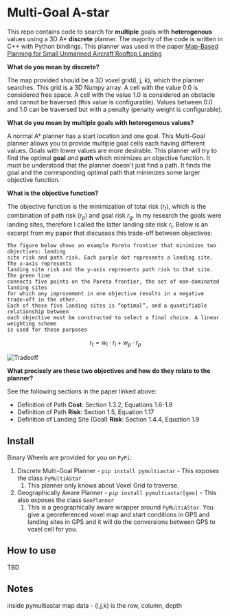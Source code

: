 # Multi-Goal A-star

This repo contains code to search for **multiple** goals with **heterogenous** values using a 3D A* **discrete** planner. The majority of the code is written in C++ with Python bindings. This planner was used in the paper [Map-Based Planning for Small Unmanned Aircraft Rooftop Landing](https://drive.google.com/file/d/1Sy0I8I8nsuy1xv1tFh_W6_Gazcp7pW9M/view?usp=share_link)

**What do you mean by discrete?**

The map provided should be a 3D voxel grid(i, j, k), which the planner searches. This grid is a 3D Numpy array. A cell with the value 0.0 is considered free space. A cell with the value 1.0 is considered an obstacle and cannot be traversed (this value is configurable). Values between 0.0 and 1.0 can be traversed but with a penalty (penalty weight is configurable).

**What do you mean by multiple goals with heterogenous values?**

A normal A* planner has a start location and one goal. This Multi-Goal planner allows you to provide multiple goal cells each having different values. Goals with lower values are more desirable. This planner will try to find the optimal **goal** *and* **path** which minimizes an objective function. It must be understood that the planner doesn't just find a path. It finds the goal and the corresponding optimal path that minimizes some larger objective function. 

**What is the objective function?**

The objective function is the minimization of total risk ($r_t$), which is the combination of path risk ($r_p$) and goal risk $r_g$. In my research the goals were landing sites, therefore I called the latter landing site risk $r_l$. 
Below is an excerpt from my paper that discusses this trade-off between objectives:

    The figure below shows an example Pareto frontier that minimizes two objectives: landing
    site risk and path risk. Each purple dot represents a landing site. The x-axis represents
    landing site risk and the y-axis represents path risk to that site. The green line
    connects five points on the Pareto frontier, the set of non-dominated landing sites
    for which any improvement in one objective results in a negative trade-off in the other.
    Each of these five landing sites is “optimal”, and a quantifiable relationship between
    each objective must be constructed to select a final choice. A linear weighting scheme
    is used for these purposes

$$
r_t = w_l \cdot r_l + w_p · r_p
$$

![Tradeoff](./assets/imgs/tradeoff.png)

**What precisely are these two objectives and how do they relate to the planner?**

See the following sections in the paper linked above: 

- Definition of Path **Cost**: Section 1.3.2, Equations 1.6-1.8
- Definition of Path **Risk**: Section 1.5, Equation 1.17
- Definition of Landing Site (Goal) **Risk**: Section 1.4.4, Equation 1.9


## Install

Binary Wheels are provided for you on `PyPi`:

1. Discrete Multi-Goal Planner - `pip install pymultiastar` - This exposes the class `PyMultiAStar`
    1. This planner only knows about Voxel Grid to traverse.
2. Geographically Aware Planner - `pip install pymultiastar[geo]` - This also exposes the class `GeoPlanner`
    1. This is a geographically aware wrapper around `PyMultiAStar`. You give a georeferenced voxel map and start conditions in GPS and landing sites in GPS and it will do the conversions between GPS to voxel cell for you. 


## How to use

TBD

## Notes

inside pymultiastar map data - (i,j,k) is the row, column, depth